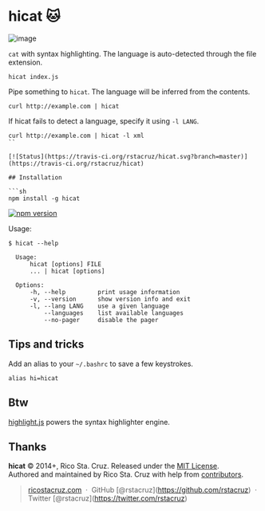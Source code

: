 hicat :cat:
===========

![image](https://user-images.githubusercontent.com/74385/102151429-f6ccdd80-3ec6-11eb-84a4-68358ac2bc3b.png)

`cat` with syntax highlighting. The language is auto-detected through the file extension.

    hicat index.js

Pipe something to `hicat`. The language will be inferred from the contents.

    curl http://example.com | hicat

If hicat fails to detect a language, specify it using `-l LANG`.

    curl http://example.com | hicat -l xml
    ``

    [![Status](https://travis-ci.org/rstacruz/hicat.svg?branch=master)](https://travis-ci.org/rstacruz/hicat)

    ## Installation

    ```sh
    npm install -g hicat

[![npm version](https://badge.fury.io/js/hicat.svg)](https://npmjs.org/package/hicat "View this project on npm")

Usage:

    $ hicat --help

      Usage:
          hicat [options] FILE
          ... | hicat [options]

      Options:
          -h, --help         print usage information
          -v, --version      show version info and exit
          -l, --lang LANG    use a given language
              --languages    list available languages
              --no-pager     disable the pager

Tips and tricks
---------------

Add an alias to your `~/.bashrc` to save a few keystrokes.

    alias hi=hicat

Btw
---

[highlight.js](https://highlightjs.org) powers the syntax highlighter engine.

Thanks
------

**hicat** © 2014+, Rico Sta. Cruz. Released under the [MIT License](https://mit-license.org/).  
Authored and maintained by Rico Sta. Cruz with help from [contributors](https://github.com/rstacruz/hicat/contributors).

> [ricostacruz.com](http://ricostacruz.com)  ·  GitHub <span class="citation" data-cites="rstacruz">\[@rstacruz\]</span>(https://github.com/rstacruz)  ·  Twitter <span class="citation" data-cites="rstacruz">\[@rstacruz\]</span>(https://twitter.com/rstacruz)
